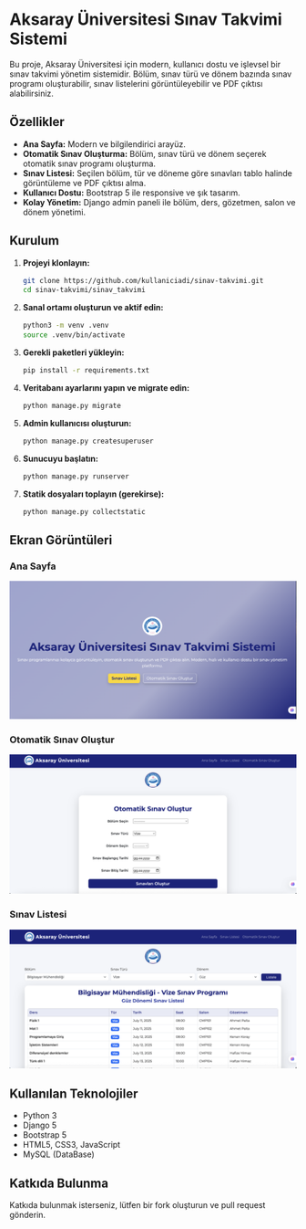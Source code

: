 # Aksaray Üniversitesi Sınav Takvimi Sistemi

Bu proje, Aksaray Üniversitesi için modern, kullanıcı dostu ve işlevsel bir sınav takvimi yönetim sistemidir. Bölüm, sınav türü ve dönem bazında sınav programı oluşturabilir, sınav listelerini görüntüleyebilir ve PDF çıktısı alabilirsiniz.

## Özellikler
- **Ana Sayfa:** Modern ve bilgilendirici arayüz.
- **Otomatik Sınav Oluşturma:** Bölüm, sınav türü ve dönem seçerek otomatik sınav programı oluşturma.
- **Sınav Listesi:** Seçilen bölüm, tür ve döneme göre sınavları tablo halinde görüntüleme ve PDF çıktısı alma.
- **Kullanıcı Dostu:** Bootstrap 5 ile responsive ve şık tasarım.
- **Kolay Yönetim:** Django admin paneli ile bölüm, ders, gözetmen, salon ve dönem yönetimi.

## Kurulum

1. **Projeyi klonlayın:**
   ```bash
   git clone https://github.com/kullaniciadi/sinav-takvimi.git
   cd sinav-takvimi/sinav_takvimi
   ```
2. **Sanal ortamı oluşturun ve aktif edin:**
   ```bash
   python3 -m venv .venv
   source .venv/bin/activate
   ```
3. **Gerekli paketleri yükleyin:**
   ```bash
   pip install -r requirements.txt
   ```
4. **Veritabanı ayarlarını yapın ve migrate edin:**
   ```bash
   python manage.py migrate
   ```
5. **Admin kullanıcısı oluşturun:**
   ```bash
   python manage.py createsuperuser
   ```
6. **Sunucuyu başlatın:**
   ```bash
   python manage.py runserver
   ```
7. **Statik dosyaları toplayın (gerekirse):**
   ```bash
   python manage.py collectstatic
   ```

## Ekran Görüntüleri

### Ana Sayfa
![Ana Sayfa](images/anasayfa.png)

### Otomatik Sınav Oluştur
![Otomatik Sınav Oluştur](images/otomatiksinav.png)

### Sınav Listesi
![Sınav Listesi](images/sinavlistesi.png)

## Kullanılan Teknolojiler
- Python 3
- Django 5
- Bootstrap 5
- HTML5, CSS3, JavaScript
- MySQL (DataBase)
  

## Katkıda Bulunma
Katkıda bulunmak isterseniz, lütfen bir fork oluşturun ve pull request gönderin.

